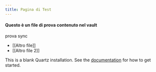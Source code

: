 ```yaml
---
title: Pagina di Test
---
```


#### Questo è un file di prova contenuto nel vault

prova sync

- [[Altro file]]
- [[Altro file 2]]

This is a blank Quartz installation.
See the [documentation](https://quartz.jzhao.xyz) for how to get started.
